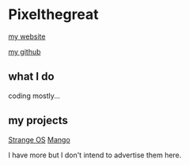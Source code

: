 # Pixelthegreat
[my website](fanfavoritessofar.com)

[my github](github.com/Pixelthegreat)

## what I do
coding mostly...

## my projects
[Strange OS](github.com/Pixelthegreat/strange-os)
[Mango](github.com/Pixelthegreat/mango)

I have more but I don't intend to advertise them here.
